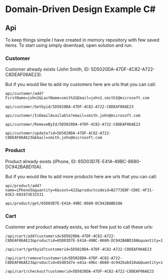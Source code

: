 # Domain-Driven Design Example C#

## Api

To keep things simple I have created in memory repository with few saved items. To start using simply download, open solution and run.

### Customer

Customer already exists (John Smith, ID: 5D5020DA-47DF-4C82-A722-C8DEAF06AE23).

But if you would like to add my customers here are urls that you can call:

```
api/customer/add?FirstName=john2&LastName=smith2&Email=john2.smith2@microsoft.com

api/customer/Getbyid/5D5020DA-47DF-4C82-A722-C8DEAF06AE23

api/customer/IsEmailAvailable?email=smith.john@microsoft.com

api/customer/RemoveById/5D5020DA-47DF-4C82-A722-C8DEAF06AE23

api/customer/update?id=5D5020DA-47DF-4C82-A722-C8DEAF06AE23&Email=smith.john@microsoft.com
```

### Product

Product already exists (iPhone, ID: 65D03D7E-E41A-49BC-8680-DC942BABD10A).

But if you would like to add more products here are urls that you can call:

```
api/product/add?name=iPhone5&quantity=6&cost=422&productcodeid=B2773EBF-CD0C-4F31-83E2-691973E32531

api/product/get/65D03D7E-E41A-49BC-8680-DC942BABD10A
```

### Cart
Customer and product already exists, so feel free just to call these urls:
```
/api/cart/add?customerid=5D5020DA-47DF-4C82-A722-C8DEAF06AE23&productid=65D03D7E-E41A-49BC-8680-DC942BABD10A&quantity=1

/api/cart/getbyid?customerid=5D5020DA-47DF-4C82-A722-C8DEAF06AE23

/api/cart/remove?customerid=5D5020DA-47DF-4C82-A722-C8DEAF06AE23&productid=65d03d7e-e41a-49bc-8680-dc942babd10a&Quantity=1

/api/cart/checkout?customerid=5D5020DA-47DF-4C82-A722-C8DEAF06AE23
```